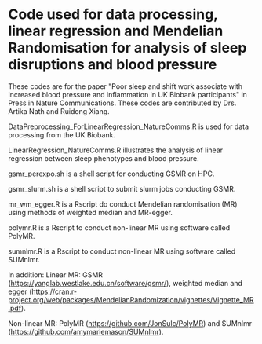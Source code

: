 # Code used for data processing, linear regression and Mendelian Randomisation for analysis of sleep disruptions and blood pressure

These codes are for the paper "Poor sleep and shift work associate with increased blood pressure and inflammation in UK Biobank participants" in Press in Nature Communications. These codes are contributed by Drs. Artika Nath and Ruidong Xiang.

DataPreprocessing_ForLinearRegression_NatureComms.R is used for data processing from the UK Biobank.

LinearRegression_NatureComms.R illustrates the analysis of linear regression between sleep phenotypes and blood pressure.

gsmr_perexpo.sh is a shell script for conducting GSMR on HPC.

gsmr_slurm.sh is a shell script to submit slurm jobs conducting GSMR.

mr_wm_egger.R is a Rscript do conduct Mendelian randomisation (MR) using methods of weighted median and MR-egger.

polymr.R is a Rscript to conduct non-linear MR using software called PolyMR.

sumnlmr.R is a Rscript to conduct non-linear MR using software called SUMnlmr.

In addition:
Linear MR: GSMR (https://yanglab.westlake.edu.cn/software/gsmr/), weighted median and egger (https://cran.r-project.org/web/packages/MendelianRandomization/vignettes/Vignette_MR.pdf).

Non-linear MR: PolyMR (https://github.com/JonSulc/PolyMR) and SUMnlmr (https://github.com/amymariemason/SUMnlmr). 

